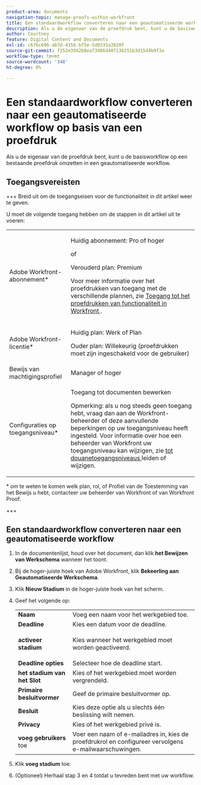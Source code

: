 ```yaml
---
product-area: documents
navigation-topic: manage-proofs-within-workfront
title: Een standaardworkflow converteren naar een geautomatiseerde workflow op basis van een proefdruk
description: Als u de eigenaar van de proefdruk bent, kunt u de basisworkflow op een bestaande proefdruk omzetten in een geautomatiseerde workflow.
author: Courtney
feature: Digital Content and Documents
exl-id: c676c696-ab7d-415b-bf5e-5d0335a3920f
source-git-commit: f252e3562b8ea73486d407138251b3d15d4b9f3a
workflow-type: tm+mt
source-wordcount: '348'
ht-degree: 0%

---
```


# Een standaardworkflow converteren naar een geautomatiseerde workflow op basis van een proefdruk

Als u de eigenaar van de proefdruk bent, kunt u de basisworkflow op een bestaande proefdruk omzetten in een geautomatiseerde workflow.

## Toegangsvereisten

+++ Breid uit om de toegangseisen voor de functionaliteit in dit artikel weer te geven.

U moet de volgende toegang hebben om de stappen in dit artikel uit te voeren:

<table style="table-layout:auto"> 
 <col> 
 <col> 
 <tbody> 
  <tr> 
   <td role="rowheader">Adobe Workfront-abonnement*</td> 
   <td> <p>Huidig abonnement: Pro of hoger</p> <p>of</p> <p>Verouderd plan: Premium</p> <p>Voor meer informatie over het proefdrukken van toegang met de verschillende plannen, zie <a href="/help/quicksilver/administration-and-setup/manage-workfront/configure-proofing/access-to-proofing-functionality.md" class="MCXref xref"> Toegang tot het proefdrukken van functionaliteit in Workfront </a>.</p> </td> 
  </tr> 
  <tr> 
   <td role="rowheader">Adobe Workfront-licentie*</td> 
   <td> <p>Huidig plan: Werk of Plan</p> <p>Ouder plan: Willekeurig (proefdrukken moet zijn ingeschakeld voor de gebruiker)</p> </td> 
  </tr> 
  <tr> 
   <td role="rowheader">Bewijs van machtigingsprofiel </td> 
   <td>Manager of hoger</td> 
  </tr> 
  <tr> 
   <td role="rowheader">Configuraties op toegangsniveau*</td> 
   <td> <p>Toegang tot documenten bewerken</p> <p>Opmerking: als u nog steeds geen toegang hebt, vraag dan aan de Workfront-beheerder of deze aanvullende beperkingen op uw toegangsniveau heeft ingesteld. Voor informatie over hoe een beheerder van Workfront uw toegangsniveau kan wijzigen, zie <a href="../../../administration-and-setup/add-users/configure-and-grant-access/create-modify-access-levels.md" class="MCXref xref"> tot douanetoegangsniveaus </a> leiden of wijzigen.</p> </td> 
  </tr> 
 </tbody> 
</table>

&#42; om te weten te komen welk plan, rol, of Profiel van de Toestemming van het Bewijs u hebt, contacteer uw beheerder van Workfront of van Workfront Proof.

+++

## Een standaardworkflow converteren naar een geautomatiseerde workflow

1. In de documentenlijst, houd over het document, dan klik **het Bewijzen van Werkschema** wanneer het toont.
1. Bij de hoger-juiste hoek van Adobe Workfront, klik **Bekeerling aan Geautomatiseerde Werkschema**.
1. Klik **Nieuw Stadium** in de hoger-juiste hoek van het scherm.
1. Geef het volgende op:

   <table style="table-layout:auto"> 
    <col> 
    <col> 
    <tbody> 
     <tr> 
      <td role="rowheader"><strong> Naam </strong> </td> 
      <td>Voeg een naam voor het werkgebied toe.</td> 
     </tr> 
     <tr> 
      <td role="rowheader"><strong> Deadline </strong> </td> 
      <td>Kies een datum voor de deadline.</td> 
     </tr> 
     <tr> 
      <td role="rowheader"> <p><strong> activeer stadium </strong> </p> </td> 
      <td>Kies wanneer het werkgebied moet worden geactiveerd.</td> 
     </tr> 
     <tr> 
      <td role="rowheader"><strong> Deadline opties </strong> </td> 
      <td>Selecteer hoe de deadline start.</td> 
     </tr> 
     <tr> 
      <td role="rowheader"><strong> het stadium van het Slot </strong> </td> 
      <td>Kies of het werkgebied moet worden vergrendeld.</td> 
     </tr> 
     <tr> 
      <td role="rowheader"><strong> Primaire besluitvormer </strong> </td> 
      <td>Geef de primaire besluitvormer op.</td> 
     </tr> 
     <tr> 
      <td role="rowheader"><strong> Besluit </strong> </td> 
      <td>Kies deze optie als u slechts één beslissing wilt nemen. </td> 
     </tr> 
     <tr> 
      <td role="rowheader"><strong> Privacy </strong> </td> 
      <td>Kies of het werkgebied privé is.</td> 
     </tr> 
     <tr> 
      <td role="rowheader"><strong> voeg gebruikers </strong> toe </td> 
      <td>Voer een naam of e-mailadres in, kies de proefdrukrol en configureer vervolgens e-mailwaarschuwingen.</td> 
     </tr> 
    </tbody> 
   </table>

1. Klik **voeg stadium** toe.
1. (Optioneel) Herhaal stap 3 en 4 totdat u tevreden bent met uw workflow.
